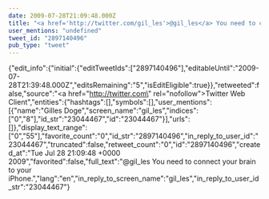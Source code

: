 ```yaml
---
date: 2009-07-28T21:09:48.000Z
title: "<a href='http://twitter.com/gil_les'>@gil_les</a> You need to connect your brain to your iPhone.″"
user_mentions: "undefined"
tweet_id: "2897140496"
pub_type: "tweet"
---
```

{"edit_info":{"initial":{"editTweetIds":["2897140496"],"editableUntil":"2009-07-28T21:39:48.000Z","editsRemaining":"5","isEditEligible":true}},"retweeted":false,"source":"<a href=\"http://twitter.com\" rel=\"nofollow\">Twitter Web Client</a>","entities":{"hashtags":[],"symbols":[],"user_mentions":[{"name":"Gilles Doge","screen_name":"gil_les","indices":["0","8"],"id_str":"23044467","id":"23044467"}],"urls":[]},"display_text_range":["0","55"],"favorite_count":"0","id_str":"2897140496","in_reply_to_user_id":"23044467","truncated":false,"retweet_count":"0","id":"2897140496","created_at":"Tue Jul 28 21:09:48 +0000 2009","favorited":false,"full_text":"@gil_les You need to connect your brain to your iPhone.","lang":"en","in_reply_to_screen_name":"gil_les","in_reply_to_user_id_str":"23044467"}
